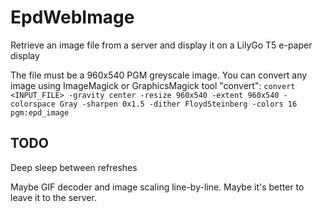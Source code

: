 # EpdWebImage
Retrieve an image file from a server and display it on a LilyGo T5 e-paper display

The file must be a 960x540 PGM greyscale image.
You can convert any image using ImageMagick or GraphicsMagick tool "convert":
    `convert <INPUT_FILE> -gravity center -resize 960x540 -extent 960x540 -colorspace Gray -sharpen 0x1.5 -dither FloydSteinberg -colors 16 pgm:epd_image`

## TODO
Deep sleep between refreshes

Maybe GIF decoder and image scaling line-by-line. Maybe it's better to leave it to the server.
